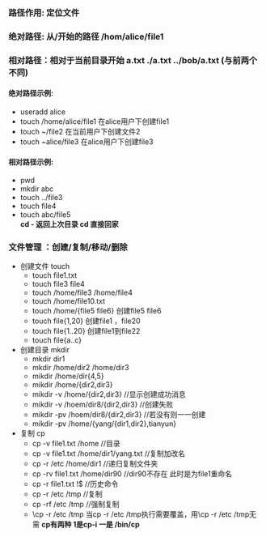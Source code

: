 ### 路径作用: 定位文件
### 绝对路径: 从/开始的路径  /hom/alice/file1  
### 相对路径：相对于当前目录开始  a.txt  ./a.txt  ../bob/a.txt (与前两个不同)   
#### 绝对路径示例: 
-  useradd alice
-  touch /home/alice/file1  在alice用户下创建file1
-  touch ~/file2 在当前用户下创建文件2
-  touch ~alice/file3  在alice用户下创建file3
#### 相对路径示例:
-  pwd
-  mkdir abc
-  touch ../file3
-  touch file4
-  touch abc/file5  
**cd - 返回上次目录  cd 直接回家**
### 文件管理 ：创建/复制/移动/删除
- 创建文件 touch
  - touch file1.txt
  - touch file3 file4
  - touch /home/file3 /home/file4
  - touch /home/file10.txt
  - touch /home/{file5 file6}   创建file5 file6
  - touch file{1,20} 创建file1 ，file20
  - touch file{1..20} 创建file1到file22
  - touch file{a..c}
- 创建目录 mkdir
  - mkdir dir1
  - mkdir /home/dir2 /home/dir3
  - mikdir /home/dir{4,5}
  - mikdir /home/{dir2,dir3}
  - mikdir -v /home/{dir2,dir3}  //显示创建成功消息
  - mikdir -v /hoem/dir8/{dir2,dir3}  //创建失败
  - mikdir -pv /hoem/dir8/{dir2,dir3}  //若没有则一一创建  
  - mikdir -pv /home/{yang/{dir1,dir2},tianyun}   
- 复制     cp
  - cp -v file1.txt /home   //目录
  - cp -v file1.txt /home/dir1/yang.txt   //复制加改名
  - cp -r  /etc  /home/dir1   //递归复制文件夹
  - cp -rv file1.txt /home/dir90   //dir90不存在  此时是为file1重命名
  - cp -r file1.txt !$  //历史命令
  - cp -r /etc /tmp   //复制
  - cp -rf /etc /tmp  //强制复制
  - \cp -r /etc /tmp    当cp -r /etc /tmp执行需要覆盖，用\cp -r /etc /tmp无需
  **cp有两种 1是cp-i 一是 /bin/cp**
  
  
